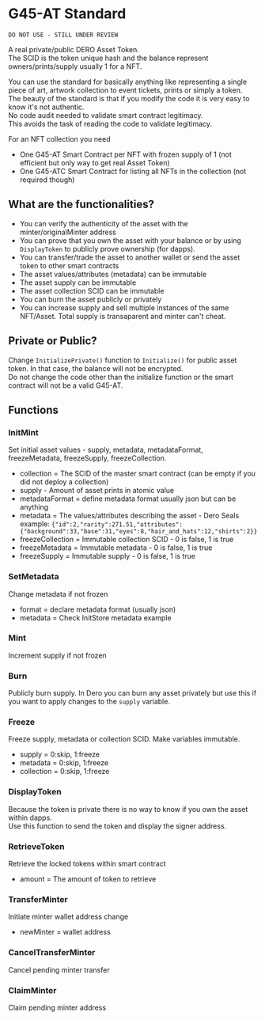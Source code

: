 # G45-AT Standard

`DO NOT USE - STILL UNDER REVIEW`

A real private/public DERO Asset Token.  
The SCID is the token unique hash and the balance represent owners/prints/supply usually 1 for a NFT.  

You can use the standard for basically anything like representing a single piece of art, artwork collection to event tickets, prints or simply a token.  
The beauty of the standard is that if you modify the code it is very easy to know it's not authentic.  
No code audit needed to validate smart contract legitimacy.  
This avoids the task of reading the code to validate legitimacy.  

For an NFT collection you need

- One G45-AT Smart Contract per NFT with frozen supply of 1 (not efficient but only way to get real Asset Token)
- One G45-ATC Smart Contract for listing all NFTs in the collection (not required though)

## What are the functionalities?

- You can verify the authenticity of the asset with the minter/originalMinter address
- You can prove that you own the asset with your balance or by using `DisplayToken` to publicly prove ownership (for dapps).
- You can transfer/trade the asset to another wallet or send the asset token to other smart contracts
- The asset values/attributes (metadata) can be immutable
- The asset supply can be immutable
- The asset collection SCID can be immutable
- You can burn the asset publicly or privately
- You can increase supply and sell multiple instances of the same NFT/Asset. Total supply is transaparent and minter can't cheat.  

## Private or Public?

Change `InitializePrivate()` function to `Initialize()` for public asset token. In that case, the balance will not be encrypted.  
Do not change the code other than the initialize function or the smart contract will not be a valid G45-AT.  

## Functions

### InitMint

Set initial asset values - supply, metadata, metadataFormat, freezeMetadata, freezeSupply, freezeCollection.

- collection = The SCID of the master smart contract (can be empty if you did not deploy a collection)
- supply - Amount of asset prints in atomic value
- metadataFormat = define metadata format usually json but can be anything
- metadata = The values/attributes describing the asset - Dero Seals example: `{"id":2,"rarity":271.51,"attributes":{"background":33,"base":31,"eyes":8,"hair_and_hats":12,"shirts":2}}`
- freezeCollection = Immutable collection SCID - 0 is false, 1 is true
- freezeMetadata = Immutable metadata - 0 is false, 1 is true
- freezeSupply = Immutable supply - 0 is false, 1 is true

### SetMetadata

Change metadata if not frozen

- format = declare metadata format (usually json)
- metadata = Check InitStore metadata example

### Mint

Increment supply if not frozen

### Burn

Publicly burn supply. In Dero you can burn any asset privately but use this if you want to apply changes to the `supply` variable.

### Freeze

Freeze supply, metadata or collection SCID. Make variables immutable.  

- supply = 0:skip, 1:freeze
- metadata = 0:skip, 1:freeze
- collection = 0:skip, 1:freeze

### DisplayToken

Because the token is private there is no way to know if you own the asset within dapps.  
Use this function to send the token and display the signer address.  

### RetrieveToken

Retrieve the locked tokens within smart contract

- amount = The amount of token to retrieve

### TransferMinter

Initiate minter wallet address change

- newMinter = wallet address

### CancelTransferMinter

Cancel pending minter transfer

### ClaimMinter

Claim pending minter address
